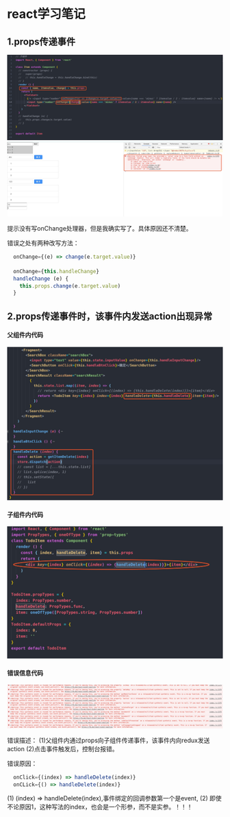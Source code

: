 react学习笔记
==
## 1.props传递事件
![事件传递代码描述](public/assets/images/1563949444194.jpg)
![事件传递错误信息](public/assets/images/1563951201801.jpg)

提示没有写onChange处理器，但是我确实写了。具体原因还不清楚。

错误之处有两种改写方法：
```js
  onChange={(e) => change(e.target.value)}

  onChange={this.handleChange}
  handleChange (e) {
    this.props.change(e.target.value)
  }
```

## 2.props传递事件时，该事件内发送action出现异常
#### 父组件内代码
![父组件内代码](public/assets/images/1564384146961.jpg)
#### 子组件内代码
![子组件内代码](public/assets/images/1564384278047.jpg)
#### 错误信息代码
![错误信息代码](public/assets/images/1564384333621.jpg)

错误描述：
  (1)父组件内通过props向子组件传递事件，该事件内向redux发送action
  (2)点击事件触发后，控制台报错。
  
错误原因：
```js
  onClick={(index) => handleDelete(index)}
  onCLick={() => handleDelete(index)}
```
(1) (index) => handleDelete(index),事件绑定的回调参数第一个是event,
(2) 即使不论原因1，这种写法的index，也会是一个形参，而不是实参。！！！